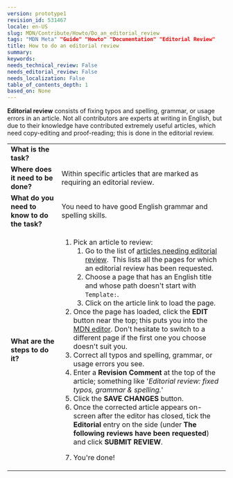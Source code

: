 ```yaml
---
version: prototype1
revision_id: 531467
locale: en-US
slug: MDN/Contribute/Howto/Do_an_editorial_review
tags: "MDN Meta" "Guide" "Howto" "Documentation" "Editorial Review"
title: How to do an editorial review
summary: 
keywords: 
needs_technical_review: False
needs_editorial_review: False
needs_localization: False
table_of_contents_depth: 1
based_on: None
---
```

<p class="summary"><strong>Editorial review</strong> consists of fixing typos and spelling, grammar, or usage errors in an article. Not all contributors are experts at writing in English, but due to their knowledge have contributed extremely useful articles, which need copy-editing and proof-reading; this is done in the editorial review.</p>
<table class="fullwidth-table">
 <tbody>
  <tr>
   <td><strong>What is the task?</strong></td>
   <td>&nbsp;</td>
  </tr>
  <tr>
   <td><strong>Where does it need to be done?</strong></td>
   <td>Within specific articles that are marked as requiring an editorial review.</td>
  </tr>
  <tr>
   <td><strong>What do you need to know to do the task?</strong></td>
   <td>You need to have good English grammar and spelling skills.</td>
  </tr>
  <tr>
   <td><strong>What are the steps to do it?</strong></td>
   <td>
    <ol>
     <li>Pick an article to review:
      <ol>
       <li>Go to the list of <a href="/en-US/docs/needs-review/editorial">articles needing editorial review</a>.&nbsp; This lists all the pages for which an editorial review has been requested.</li>
       <li>Choose a page that has an English title and whose path doesn't start with&nbsp; <code>Template:</code>.</li>
       <li>Click on the article link to load the page.</li>
      </ol>
     </li>
     <li>Once the page has loaded, click the <strong>EDIT</strong> button near the top; this puts you into the <a href="/en-US/docs/Project:MDN/Contributing/Editor_guide">MDN editor</a>. Don't hesitate to switch to a different page if the first one you choose doesn't suit you.</li>
     <li>Correct all typos and spelling, grammar, or usage errors you see.</li>
     <li>Enter a <strong>Revision Comment</strong> at the top of the article; something like '<em>Editorial review: fixed typos, grammar &amp; spelling.</em>'</li>
     <li>Click the <strong>SAVE CHANGES</strong> button.</li>
     <li>Once the corrected article appears on-screen after the editor has closed, tick the <strong>Editorial</strong> entry on the side (under <strong>The following reviews have been requested</strong>) and click <strong>SUBMIT REVIEW</strong>.</li>
     <li>
      <p>You're done!</p>
     </li>
    </ol>
   </td>
  </tr>
 </tbody>
</table>
<p>&nbsp;</p>

